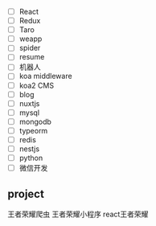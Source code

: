 - [ ] React
- [ ] Redux
- [ ] Taro
- [ ] weapp
- [ ] spider
- [ ] resume
- [ ] 机器人
- [ ] koa middleware
- [ ] koa2 CMS
- [ ] blog
- [ ] nuxtjs
- [ ] mysql
- [ ] mongodb
- [ ] typeorm
- [ ] redis
- [ ] nestjs
- [ ] python
- [ ] 微信开发

## project
王者荣耀爬虫
王者荣耀小程序
react王者荣耀